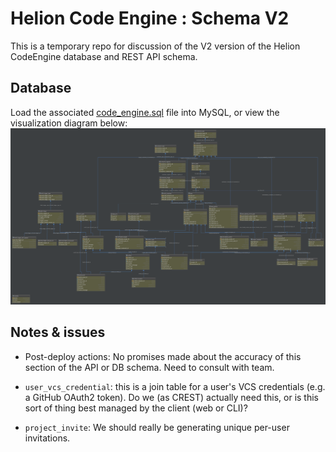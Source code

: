 # Helion Code Engine : Schema V2
This is a temporary repo for discussion of the V2 version of the Helion CodeEngine database and REST API schema.

## Database
Load the associated [code_engine.sql](code_engine.sql) file into MySQL, or view the visualization diagram below:
![Database schema](codeengine-schema.png "Database schema")



## Notes & issues

* Post-deploy actions: No promises made about the accuracy of this section of the API or DB schema. Need to consult with team.

* `user_vcs_credential`: this is a join table for a user's VCS credentials (e.g. a GitHub OAuth2 token). Do we (as CREST) actually need this, or is this sort of thing best managed by the client (web or CLI)?

* `project_invite`: We should really be generating unique per-user invitations.
